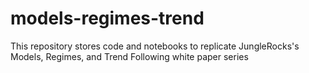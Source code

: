 # models-regimes-trend
This repository stores code and notebooks to replicate JungleRocks's Models, Regimes, and Trend Following white paper series
